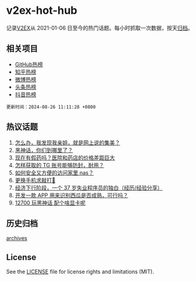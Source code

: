 # v2ex-hot-hub

 记录[V2EX](https://www.v2ex.com/)从 2021-01-06 日至今的热门话题。每小时抓取一次数据，按天[归档](archives)。
 
 ## 相关项目

- [GitHub热榜](https://github.com/lonnyzhang423/github-hot-hub)
- [知乎热榜](https://github.com/lonnyzhang423/zhihu-hot-hub)
- [微博热榜](https://github.com/lonnyzhang423/weibo-hot-hub)
- [头条热榜](https://github.com/lonnyzhang423/toutiao-hot-hub)
- [抖音热榜](https://github.com/lonnyzhang423/douyin-hot-hub)


 `更新时间：2024-08-26 11:11:28 +0800`

## 热议话题

1. [怎么办，我发现我亲姐，就是网上说的集美？](https://www.v2ex.com/t/1067587)
1. [黑神话，你们到哪里了？](https://www.v2ex.com/t/1067731)
1. [现在有假药吗？医院和药店的价格差距巨大](https://www.v2ex.com/t/1067632)
1. [怎样获取的 TG 账号能够防封，耐用？](https://www.v2ex.com/t/1067592)
1. [如何安全又方便的访问家里 nas？](https://www.v2ex.com/t/1067703)
1. [更换手机求敲打🔨](https://www.v2ex.com/t/1067735)
1. [经济下行阶段，一个 37 岁失业程序员的独白（经历/经验分享）](https://www.v2ex.com/t/1067597)
1. [开发一款 APP 用来识别西瓜是否成熟，可行吗？](https://www.v2ex.com/t/1067591)
1. [12700 玩黑神话 配个啥显卡呢](https://www.v2ex.com/t/1067590)

## 历史归档

[archives](archives)

## License

See the [LICENSE](LICENSE) file for license rights and limitations (MIT).
